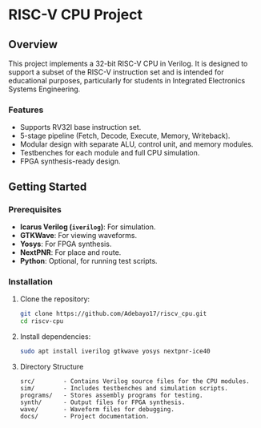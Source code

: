 # RISC-V CPU Project

## Overview
This project implements a 32-bit RISC-V CPU in Verilog. It is designed to support a subset of the RISC-V instruction set and is intended for educational purposes, particularly for students in Integrated Electronics Systems Engineering.

### Features
- Supports RV32I base instruction set.
- 5-stage pipeline (Fetch, Decode, Execute, Memory, Writeback).
- Modular design with separate ALU, control unit, and memory modules.
- Testbenches for each module and full CPU simulation.
- FPGA synthesis-ready design.

## Getting Started

### Prerequisites
- **Icarus Verilog (`iverilog`)**: For simulation.
- **GTKWave**: For viewing waveforms.
- **Yosys**: For FPGA synthesis.
- **NextPNR**: For place and route.
- **Python**: Optional, for running test scripts.

### Installation
1. Clone the repository:
   ```bash
   git clone https://github.com/Adebayo17/riscv_cpu.git
   cd riscv-cpu
   ```

2. Install dependencies:
    ```bash
   sudo apt install iverilog gtkwave yosys nextpnr-ice40
   ```

3. Directory Structure
    ```
    src/        - Contains Verilog source files for the CPU modules.
    sim/        - Includes testbenches and simulation scripts.
    programs/   - Stores assembly programs for testing.
    synth/      - Output files for FPGA synthesis.
    wave/       - Waveform files for debugging.
    docs/       - Project documentation.
    ```
